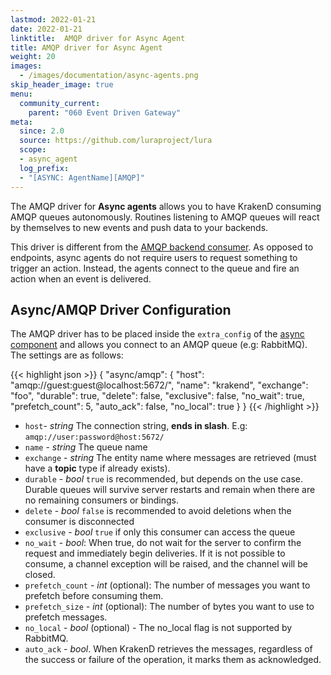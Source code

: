 ```yaml
---
lastmod: 2022-01-21
date: 2022-01-21
linktitle:  AMQP driver for Async Agent
title: AMQP driver for Async Agent
weight: 20
images:
  - /images/documentation/async-agents.png
skip_header_image: true
menu:
  community_current:
    parent: "060 Event Driven Gateway"
meta:
  since: 2.0
  source: https://github.com/luraproject/lura
  scope:
  - async_agent
  log_prefix:
  - "[ASYNC: AgentName][AMQP]"
---
```

The AMQP driver for **Async agents** allows you to have KrakenD consuming AMQP queues autonomously. Routines listening to AMQP queues will react by themselves to new events and push data to your backends.

This driver is different from the [AMQP backend consumer](/docs/backends/amqp-consumer/). As opposed to endpoints, async agents do not require users to request something to trigger an action. Instead, the agents connect to the queue and fire an action when an event is delivered.

## Async/AMQP Driver Configuration
The AMQP driver has to be placed inside the `extra_config` of the [async component](/docs/async/) and allows you connect to an AMQP queue (e.g: RabbitMQ). The settings are as follows:

{{< highlight json >}}
{
    "async/amqp": {
        "host": "amqp://guest:guest@localhost:5672/",
        "name": "krakend",
        "exchange": "foo",
        "durable": true,
        "delete": false,
        "exclusive": false,
        "no_wait": true,
        "prefetch_count": 5,
        "auto_ack": false,
        "no_local": true
    }
}
{{< /highlight >}}


- `host`- *string* The connection string, **ends in slash**. E.g: `amqp://user:password@host:5672/`
- `name` - *string* The queue name
- `exchange` - *string* The entity name where messages are retrieved (must have a **topic** type if already exists).
- `durable` - *bool* `true` is recommended, but depends on the use case. Durable queues will survive server restarts and remain when there are no remaining consumers or bindings.
- `delete` - *bool* `false` is recommended to avoid deletions when the consumer is disconnected
- `exclusive` - *bool* `true` if only this consumer can access the queue
- `no_wait` - *bool*: When true, do not wait for the server to confirm the request and immediately begin deliveries. If it is not possible to consume, a channel exception will be raised, and the channel will be closed.
- `prefetch_count` - *int* (optional): The number of messages you want to prefetch before consuming them.
- `prefetch_size` - *int* (optional): The number of bytes you want to use to prefetch messages.
- `no_local` - *bool* (optional) - The no_local flag is not supported by RabbitMQ.
- `auto_ack` - *bool*. When KrakenD retrieves the messages, regardless of the success or failure of the operation, it marks them as acknowledged.